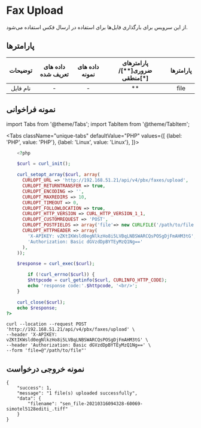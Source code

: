 
# Fax Upload

از این سرویس برای بارگذاری فایل‌ها برای استفاده در ارسال فکس استفاده می‌شود.

## پارامتر‌ها
|     توضیحات     | داده های تعریف شده | داده های نمونه | پارامترهای ضروری[**]/منطقی[*] | پارامترها |
|:---------------:|:------------------:|:--------------:|:----------------------:|:---------:|
| نام فایل |          -         |        -       |           **           |    file   |



## نمونه فراخوانی

import Tabs from '@theme/Tabs';
import TabItem from '@theme/TabItem';

<Tabs
   className="unique-tabs" 
    defaultValue="PHP"
    values={[
        {label: 'PHP', value: 'PHP'},
		{label: 'Linux', value: 'Linux'},
    ]}>
<TabItem value="PHP">

```php
	<?php

	$curl = curl_init();

	curl_setopt_array($curl, array(
	  CURLOPT_URL => 'http://192.168.51.21/api/v4/pbx/faxes/upload',
	  CURLOPT_RETURNTRANSFER => true,
	  CURLOPT_ENCODING => '',
	  CURLOPT_MAXREDIRS => 10,
	  CURLOPT_TIMEOUT => 0,
	  CURLOPT_FOLLOWLOCATION => true,
	  CURLOPT_HTTP_VERSION => CURL_HTTP_VERSION_1_1,
	  CURLOPT_CUSTOMREQUEST => 'POST',
	  CURLOPT_POSTFIELDS => array('file'=> new CURLFILE('/path/to/file')),
	  CURLOPT_HTTPHEADER => array(
		'X-APIKEY: vZKtIKWsld0egNlkzHo8i5LVBqLNBSWARCQsPOSgDjFmAHM3tG',
		'Authorization: Basic dGVzdDpBYTEyMzQ1Ng=='
	  ),
	));

	$response = curl_exec($curl);

		if (!curl_errno($curl)) {
		$httpcode = curl_getinfo($curl, CURLINFO_HTTP_CODE);
		echo 'response code:'.$httpcode, '<br/>';
	}

	curl_close($curl);
	echo $response;
?>
```

</TabItem>

<TabItem value="Linux">

	curl --location --request POST 'http://192.168.51.21/api/v4/pbx/faxes/upload' \
	--header 'X-APIKEY: vZKtIKWsld0egNlkzHo8i5LVBqLNBSWARCQsPOSgDjFmAHM3tG' \
	--header 'Authorization: Basic dGVzdDpBYTEyMzQ1Ng==' \
	--form 'file=@"/path/to/file"'

</TabItem>
</Tabs>

## نمونه خروجی درخواست

```shell
{
    "success": 1,
    "message": "1 file(s) uploaded successfully",
    "data": {
        "filename": "sen_file-20210316094328-60069-simotel5128editi_.tiff"
    }
}
```